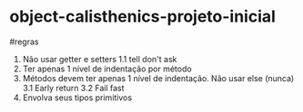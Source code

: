 # object-calisthenics-projeto-inicial

#regras 
 1. Não usar getter e setters
   1.1 tell don't ask
 2. Ter apenas 1 nível de indentação por método
 3. Métodos devem ter apenas 1 nível de indentação.  Não usar else (nunca)
   3.1 Early return
   3.2 Fail fast
 4. Envolva seus tipos primitivos



